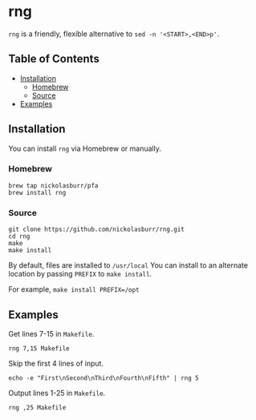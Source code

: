 # rng

`rng` is a friendly, flexible alternative to `sed -n '<START>,<END>p'`.

## Table of Contents

- [Installation](#installation)
  + [Homebrew](#homebrew)
  + [Source](#source)
- [Examples](#examples)

## Installation

You can install `rng` via Homebrew or manually.

### Homebrew

```
brew tap nickolasburr/pfa
brew install rng
```

### Source

```
git clone https://github.com/nickolasburr/rng.git
cd rng
make
make install
```

By default, files are installed to `/usr/local` You can install to an alternate location by passing `PREFIX` to `make install`.

For example, `make install PREFIX=/opt`

## Examples

Get lines 7-15 in `Makefile`.

```
rng 7,15 Makefile
```

Skip the first 4 lines of input.

```
echo -e "First\nSecond\nThird\nFourth\nFifth" | rng 5
```

Output lines 1-25 in `Makefile`.

```
rng ,25 Makefile
```
